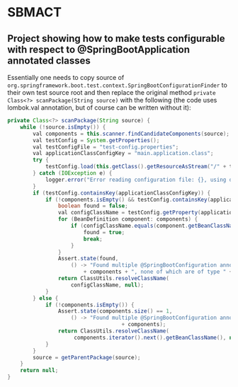 # SBMACT

## Project showing how to make tests configurable with respect to @SpringBootApplication annotated classes

Essentially one needs to copy source of `org.springframework.boot.test.context.SpringBootConfigurationFinder` to their own test source root and then
replace the original method `private Class<?> scanPackage(String source)` with the following (the code uses lombok.val annotation, but of course can be written without it):

```java
private Class<?> scanPackage(String source) {
    while (!source.isEmpty()) {
        val components = this.scanner.findCandidateComponents(source);
        val testConfig = System.getProperties();
        val testConfigFile = "test-config.properties";
        val applicationClassConfigKey = "main.application.class";
        try {
            testConfig.load(this.getClass().getResourceAsStream("/" + testConfigFile));
        } catch (IOException e) {
            logger.error("Error reading configuration file: {}, using default algorithm", testConfigFile);
        }
        if (testConfig.containsKey(applicationClassConfigKey)) {
            if (!components.isEmpty() && testConfig.containsKey(applicationClassConfigKey) && testConfig.getProperty(applicationClassConfigKey) != null) {
                boolean found = false;
                val configClassName = testConfig.getProperty(applicationClassConfigKey);
                for (BeanDefinition component: components) {
                    if (configClassName.equals(component.getBeanClassName())) {
                        found = true;
                        break;
                    }
                }
                Assert.state(found,
                    () -> "Found multiple @SpringBootConfiguration annotated classes "
                        + components + ", none of which are of type " + configClassName);
                return ClassUtils.resolveClassName(
                    configClassName, null);
            }
        } else {
            if (!components.isEmpty()) {
                Assert.state(components.size() == 1,
                    () -> "Found multiple @SpringBootConfiguration annotated classes "
                                    + components);
                return ClassUtils.resolveClassName(
                     components.iterator().next().getBeanClassName(), null);
            }
        }
        source = getParentPackage(source);
    }
    return null;
}
```
